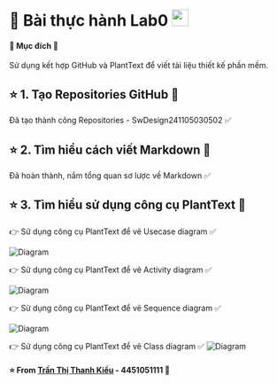 # 🐳 Bài thực hành Lab0 <img src="https://media.giphy.com/media/fYSnHlufseco8Fh93Z/giphy.gif" width="30">
#### 📖 Mục đích 📝
Sử dụng kết hợp GitHub và PlantText để viết tài liệu thiết kế phần mềm.
## ⭐️ 1. Tạo Repositories GitHub 🎫
Đã tạo thành công Repositories - SwDesign241105030502 ✅

## ⭐️ 2. Tìm hiểu cách viết Markdown 🔬
Đã hoàn thành, nắm tổng quan sơ lược về Markdown ✅

## ⭐️ 3. Tìm hiểu sử dụng công cụ PlantText 📑
👉 Sử dụng công cụ PlantText để vẽ Usecase diagram ✅

![Diagram](https://www.planttext.com/api/plantuml/png/Z9AzQiCm4CTtFSNXgORc1K8msGs5WWbTXIqYOLiE-aWAfLE7hiqR94E75hfriYaTv1Vn4_GLUiWknSMOQX3YVtU_-z9NyxdMXYfZouBeN4XGbMQ4qDHK2eA4kvFai1VkLGP0DIIR7rFCtJdbNem9KImrL6uB1a7xr3x8BUJkunBQetzBtjLlkm3k2E3nLxA1nIA2Yojl0gkPahHai7Sds56j3vNAGkyPZnmDT-z8D5Zf0CT48V6Uyx0UCrJNLnJ24bOh8TF2PYoAHf3fH2E85yQ47l4dYO-vjZX3A54naAFXnKvcdmeTj5lRrSzcBkgtmXjS3fG2TwUxveWTYAvvbDXKrTLdyJ_6xAZk2LapcU6t-GO00F__0m00)

👉 Sử dụng công cụ PlantText để vẽ Activity diagram ✅

![Diagram](https://www.planttext.com/api/plantuml/png/V96nIiH048RxUOeXLUuLakR4HX1ilD8c9dlkacGIaqaHI6TfPMad77OA5ZOco1KHtsEVm5TmJ0wzHRXkOV__d_-R-HgsovgZYfiyWperX5LHAm0sd2bSZKyvfiRssnnvV32OwiBs6y8B0kYEajnG1vCTWbNLj1ZR_hd4wsOIPUExumgXEszhLda7mOcnmmqXQplS8bSHNHrmxGO5nvc9K_54f4NoMos4u4nFWyaEzmQJHjBS_zbvsJ0NXDuUbhTVokNLu-jFZgp4GI_r-8PIUrE6ODReBqIf2Ft9AppzOxi0H9SmbKYU2UTc7tUVBv8HXw2oMg5_kfjsACJxBtA2_ve9bQB4hEKsHGbBUSjvlm400F__0m00)

👉 Sử dụng công cụ PlantText để vẽ Sequence diagram ✅

![Diagram](https://www.planttext.com/api/plantuml/png/Z9H1QzH068RlyojUSgg7YbcrQWwbkjLMAjJ35hmcwR0xP3gfoKIsH_7WGNhkIN0ffI0K50HfGkaXuF-ON-1VyCiahSdk1Xh87hvvdxplztt3_YskDrBj9pexa8obaL18ufGpfeMM7CvmOlBV2chyvuSflWhibvTgx32sb_84g-lOsdiD3owzf2oE5O9CwrZ1UI7ZC79OTKwoLudWQdyOAvt4KlB4mu2GBLDS21oLtpE49Z_FO24sBsvyF3nSnapBMGX5CIzKmpUULKGFZuZP5gRufA0fuHUyZGzNiyCE5bYC-LBZNQlSCgaLeAVLk8V7zstdKeJHRUExEuuLzdQ-Pg4xzC5boh5jYlEZzk6o58E554DVXLnsajJpMBDYQr0D93_J24m-4unIigMZhskRptSzFAc37mjCocy7zLVguvLxx5PNGPk-zWC_vHwUTfcNqp3Jt9AZk4RUY5GJVuFCUJuZVfIO_1GVJF4HaSclDTvdLEWwBWxQVT2FscNl_2zWIlk0BA-Gck8d8hend-jHsosCABkQ82n_gR6jLa_lFNLTk-AR8Iz1Eojn1rPE7YH1KCxY1gqD5h_GH6ejxowHUlRU5sam5qcQugIv9HlqI_yN_m000F__0m00)

👉 Sử dụng công cụ PlantText để vẽ Class diagram ✅
![Diagram](https://www.planttext.com/api/plantuml/png/h9DDQiCm48NtEeNGgYqaD8L2qIhKWQIaYnOBxwUsi8VQSh36q51wiYvwf5wXYYqx_icotisdaTvx8_dt-sTj2IggYvmn-uw6LwNLZ91opKMGWxKyGKWhA0HZSLFlolWb0yC_6M--0ZoHFAGAJUevQNDvmPOAJP2Xv4-6TAehptttrRMl4nj6Ad3bLoSTeiaYr4FjC9hBpbYA9JhDJ78qr9sEq7WOMqjeGdG1c4zOPwDt-g6B_UjEzNLzI82qKc4q2ZECybmUNDv140VcIURmhIxHRPnGayBn4MW3jUGR9pt0Uqqgg-CHRyK7tXoOcMzPRtYBODB9yBSNXZzZ_ppytiVPFXpRDCvhzpWN2ovkbyiRSNupaekLGtVtOjIr4jrTd1e4yuK_u44CWakF65jhavp-cJy0003__mC0)

#### ⭐️ From [Trần Thị Thanh Kiều](https://github.com/tukieef-nah) - 4451051111 💙
